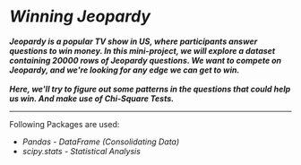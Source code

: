 # *Winning Jeopardy*

***Jeopardy is a popular TV show in US, where participants answer questions to win money. In this mini-project, we will explore a dataset containing 20000 rows of Jeopardy questions. We want to compete on Jeopardy, and we're looking for any edge we can get to win.<br><br>Here, we'll try to figure out some patterns in the questions that could help us win. And make use of Chi-Square Tests.***

--- 

Following Packages are used:

- *Pandas - DataFrame (Consolidating Data)*
- *scipy.stats - Statistical Analysis*



